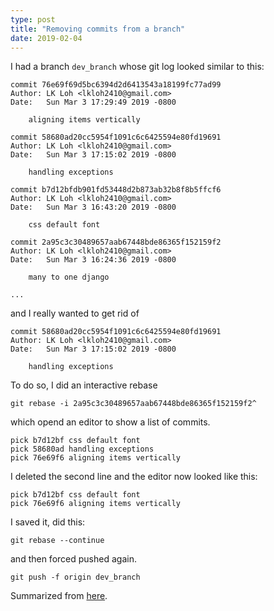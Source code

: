 ```yaml
---
type: post
title: "Removing commits from a branch"
date: 2019-02-04
---
```


I had a branch `dev_branch` whose git log looked similar to this:
```
commit 76e69f69d5bc6394d2d6413543a18199fc77ad99
Author: LK Loh <lkloh2410@gmail.com>
Date:   Sun Mar 3 17:29:49 2019 -0800

    aligning items vertically

commit 58680ad20cc5954f1091c6c6425594e80fd19691
Author: LK Loh <lkloh2410@gmail.com>
Date:   Sun Mar 3 17:15:02 2019 -0800

    handling exceptions

commit b7d12bfdb901fd53448d2b873ab32b8f8b5ffcf6
Author: LK Loh <lkloh2410@gmail.com>
Date:   Sun Mar 3 16:43:20 2019 -0800

    css default font

commit 2a95c3c30489657aab67448bde86365f152159f2
Author: LK Loh <lkloh2410@gmail.com>
Date:   Sun Mar 3 16:24:36 2019 -0800

    many to one django

...
```

and I really wanted to get rid of 
```
commit 58680ad20cc5954f1091c6c6425594e80fd19691
Author: LK Loh <lkloh2410@gmail.com>
Date:   Sun Mar 3 17:15:02 2019 -0800

    handling exceptions
```

To do so, I did an interactive rebase
```
git rebase -i 2a95c3c30489657aab67448bde86365f152159f2^
```

which opend an editor to show a list of commits.

```
pick b7d12bf css default font
pick 58680ad handling exceptions
pick 76e69f6 aligning items vertically
```

I deleted the second line and the editor now looked like this:
```
pick b7d12bf css default font
pick 76e69f6 aligning items vertically
```
I saved it, did this:
```
git rebase --continue
```
and then forced pushed again.
```
git push -f origin dev_branch
```

Summarized from [here](https://stackoverflow.com/questions/3293531/how-to-permanently-remove-few-commits-from-remote-branch).

